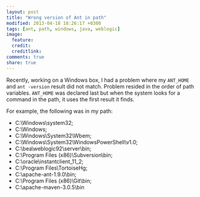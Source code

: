 ```yaml
---
layout: post
title: "Wrong version of Ant in path"
modified: 2013-04-18 18:26:17 +0300
tags: [ant, path, windows, java, weblogic]
image:
  feature: 
  credit: 
  creditlink: 
comments: true
share: true
---
```


Recently, working on a Windows box, I had a problem where my `ANT_HOME` and `ant -version` result did not match. 
Problem resided in the order of path variables. `ANT_HOME` was declared last but when the system looks for a command in the path, it uses the first result it finds.

For example, the following was in my path:

* C:\Windows\system32;
* C:\Windows;
* C:\Windows\System32\Wbem;
* C:\Windows\System32\WindowsPowerShell\v1.0\;
* C:\bea\weblogic92\server\bin;
* C:\Program Files (x86)\Subversion\bin;
* C:\oracle\instantclient_11_2;
* C:\Program Files\TortoiseHg\;
* C:\apache-ant-1.9.0\bin;
* C:\Program Files (x86)\Git\bin;
* C:\apache-maven-3.0.5\bin 
